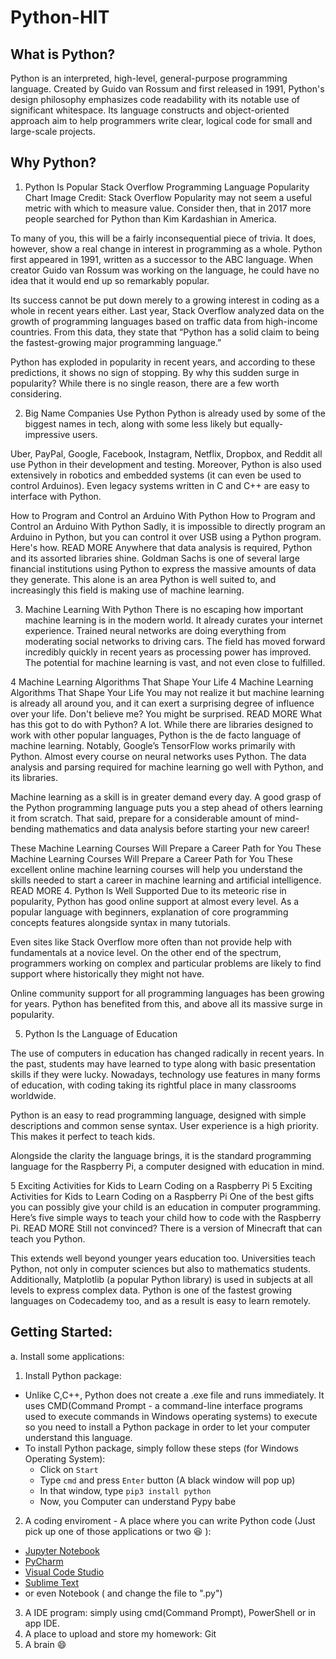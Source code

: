 # Python-HIT

## What is Python?
  Python is an interpreted, high-level, general-purpose programming language. Created by Guido van Rossum and first released in 1991, Python's design philosophy emphasizes code readability with its notable use of significant whitespace. Its language constructs and object-oriented approach aim to help programmers write clear, logical code for small and large-scale projects.

## Why Python?
  1. Python Is Popular
Stack Overflow Programming Language Popularity Chart
Image Credit: Stack Overflow
Popularity may not seem a useful metric with which to measure value. Consider then, that in 2017 more people searched for Python than Kim Kardashian in America.

To many of you, this will be a fairly inconsequential piece of trivia. It does, however, show a real change in interest in programming as a whole. Python first appeared in 1991, written as a successor to the ABC language. When creator Guido van Rossum was working on the language, he could have no idea that it would end up so remarkably popular.

Its success cannot be put down merely to a growing interest in coding as a whole in recent years either. Last year, Stack Overflow analyzed data on the growth of programming languages based on traffic data from high-income countries. From this data, they state that “Python has a solid claim to being the fastest-growing major programming language.”

Python has exploded in popularity in recent years, and according to these predictions, it shows no sign of stopping. By why this sudden surge in popularity? While there is no single reason, there are a few worth considering.

2. Big Name Companies Use Python
Python is already used by some of the biggest names in tech, along with some less likely but equally-impressive users.

Uber, PayPal, Google, Facebook, Instagram, Netflix, Dropbox, and Reddit all use Python in their development and testing. Moreover, Python is also used extensively in robotics and embedded systems (it can even be used to control Arduinos). Even legacy systems written in C and C++ are easy to interface with Python.

How to Program and Control an Arduino With Python 
How to Program and Control an Arduino With Python
Sadly, it is impossible to directly program an Arduino in Python, but you can control it over USB using a Python program. Here's how.
READ MORE
Anywhere that data analysis is required, Python and its assorted libraries shine. Goldman Sachs is one of several large financial institutions using Python to express the massive amounts of data they generate. This alone is an area Python is well suited to, and increasingly this field is making use of machine learning.

3. Machine Learning With Python
There is no escaping how important machine learning is in the modern world. It already curates your internet experience. Trained neural networks are doing everything from moderating social networks to driving cars. The field has moved forward incredibly quickly in recent years as processing power has improved. The potential for machine learning is vast, and not even close to fulfilled.

4 Machine Learning Algorithms That Shape Your Life 
4 Machine Learning Algorithms That Shape Your Life
You may not realize it but machine learning is already all around you, and it can exert a surprising degree of influence over your life. Don't believe me? You might be surprised.
READ MORE
What has this got to do with Python? A lot. While there are libraries designed to work with other popular languages, Python is the de facto language of machine learning. Notably, Google’s TensorFlow works primarily with Python. Almost every course on neural networks uses Python. The data analysis and parsing required for machine learning go well with Python, and its libraries.

Machine learning as a skill is in greater demand every day. A good grasp of the Python programming language puts you a step ahead of others learning it from scratch. That said, prepare for a considerable amount of mind-bending mathematics and data analysis before starting your new career!

These Machine Learning Courses Will Prepare a Career Path for You 
These Machine Learning Courses Will Prepare a Career Path for You
These excellent online machine learning courses will help you understand the skills needed to start a career in machine learning and artificial intelligence.
READ MORE
4. Python Is Well Supported
Due to its meteoric rise in popularity, Python has good online support at almost every level. As a popular language with beginners, explanation of core programming concepts features alongside syntax in many tutorials.

Even sites like Stack Overflow more often than not provide help with fundamentals at a novice level. On the other end of the spectrum, programmers working on complex and particular problems are likely to find support where historically they might not have.

Online community support for all programming languages has been growing for years. Python has benefited from this, and above all its massive surge in popularity.

5. Python Is the Language of Education


The use of computers in education has changed radically in recent years. In the past, students may have learned to type along with basic presentation skills if they were lucky. Nowadays, technology use features in many forms of education, with coding taking its rightful place in many classrooms worldwide.

Python is an easy to read programming language, designed with simple descriptions and common sense syntax. User experience is a high priority. This makes it perfect to teach kids.

Alongside the clarity the language brings, it is the standard programming language for the Raspberry Pi, a computer designed with education in mind.

5 Exciting Activities for Kids to Learn Coding on a Raspberry Pi 
5 Exciting Activities for Kids to Learn Coding on a Raspberry Pi
One of the best gifts you can possibly give your child is an education in computer programming. Here’s five simple ways to teach your child how to code with the Raspberry Pi.
READ MORE
Still not convinced? There is a version of Minecraft that can teach you Python.

This extends well beyond younger years education too. Universities teach Python, not only in computer sciences but also to mathematics students. Additionally, Matplotlib (a popular Python library) is used in subjects at all levels to express complex data. Python is one of the fastest growing languages on Codecademy too, and as a result is easy to learn remotely.
## Getting Started:
a. Install some applications:
  1. Install Python package:
-   Unlike C,C++, Python does not create a .exe file and runs immediately. It uses CMD(Command Prompt - a command-line interface programs used to execute commands in Windows operating systems) to execute so you need to install a Python package in order to let your computer understand this language.
-   To install Python package, simply follow these steps (for Windows Operating System):
    -   Click on `Start`
    -   Type `cmd` and press `Enter` button (A black window will pop up)
    -   In that window, type `pip3 install python`
    -   Now, you Computer can understand Pypy babe

  2. A coding enviroment - A place where you can write Python code (Just pick up one of those applications or two :laughing: ):
-   [Jupyter Notebook](https://jupyter.org/)
-   [PyCharm](https://www.jetbrains.com/pycharm/)
-   [Visual Code Studio](https://code.visualstudio.com/)
-   [Sublime Text](https://www.sublimetext.com/)
-   or even Notebook ( and change the file to ".py")
  3. A IDE program: simply using cmd(Command Prompt), PowerShell or in app IDE.
  4. A place to upload and store my homework: Git
  5. A brain :smile:
